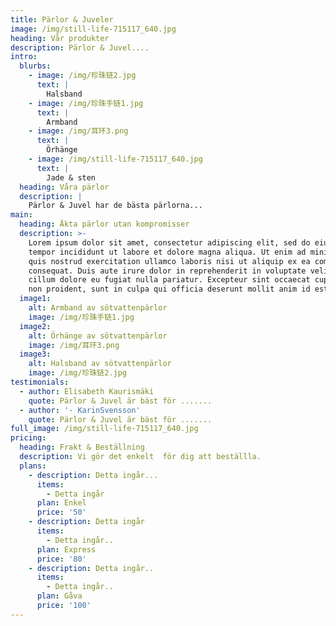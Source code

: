 ```yaml
---
title: Pärlor & Juveler
image: /img/still-life-715117_640.jpg
heading: Vår produkter
description: Pärlor & Juvel....
intro:
  blurbs:
    - image: /img/珍珠链2.jpg
      text: |
        Halsband
    - image: /img/珍珠手链1.jpg
      text: |
        Armband
    - image: /img/耳环3.png
      text: |
        Örhänge
    - image: /img/still-life-715117_640.jpg
      text: |
        Jade & sten
  heading: Våra pärlor
  description: |
    Pärlor & Juvel har de bästa pärlorna...
main:
  heading: Äkta pärlor utan kompromisser
  description: >-
    Lorem ipsum dolor sit amet, consectetur adipiscing elit, sed do eiusmod
    tempor incididunt ut labore et dolore magna aliqua. Ut enim ad minim veniam,
    quis nostrud exercitation ullamco laboris nisi ut aliquip ex ea commodo
    consequat. Duis aute irure dolor in reprehenderit in voluptate velit esse
    cillum dolore eu fugiat nulla pariatur. Excepteur sint occaecat cupidatat
    non proident, sunt in culpa qui officia deserunt mollit anim id est laborum.
  image1:
    alt: Armband av sötvattenpärlor
    image: /img/珍珠手链1.jpg
  image2:
    alt: Örhänge av sötvattenpärlor
    image: /img/耳环3.png
  image3:
    alt: Halsband av sötvattenpärlor
    image: /img/珍珠链2.jpg
testimonials:
  - author: Elisabeth Kaurismäki
    quote: Pärlor & Juvel är bäst för .......
  - author: '- KarinSvensson'
    quote: Pärlor & Juvel är bäst för .......
full_image: /img/still-life-715117_640.jpg
pricing:
  heading: Frakt & Beställning
  description: Vi gör det enkelt  för dig att beställla.
  plans:
    - description: Detta ingår...
      items:
        - Detta ingår
      plan: Enkel
      price: '50'
    - description: Detta ingår
      items:
        - Detta ingår..
      plan: Express
      price: '80'
    - description: Detta ingår..
      items:
        - Detta ingår..
      plan: Gåva
      price: '100'
---
```


